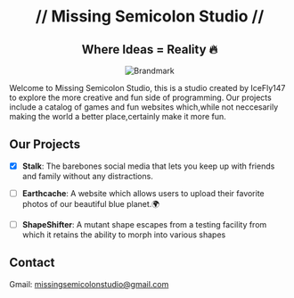 
<center>

# // Missing Semicolon Studio //
## Where Ideas = Reality 🔥
![Brandmark](https://github.com/Missing-Semicolon-Studio/.github/assets/100683747/e642d6b6-5df4-4f1a-8409-4f6d328a4543)

</center>

Welcome to Missing Semicolon Studio, this is a studio created by IceFly147 to explore the more creative and fun side of programming. Our projects include a catalog of games and fun websites which,while not neccesarily making the world a better place,certainly make it more fun.

## Our Projects

- [x] **Stalk**: The barebones social media that lets you keep up with friends and family without any distractions.
- [ ] **Earthcache**: A website which allows users to upload their favorite photos of our beautiful blue planet.🌍
- [ ] **ShapeShifter**: A mutant shape escapes from a testing facility from which it retains the ability to morph into various shapes


## Contact

Gmail: 
missingsemicolonstudio@gmail.com 
